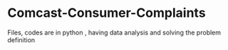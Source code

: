 # Comcast-Consumer-Complaints
Files, codes are in python , having data analysis and solving the problem definition
